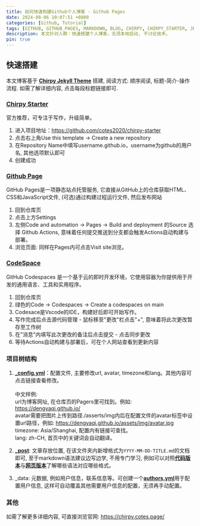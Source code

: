 ```yaml
---
title: 如何快速构建Github个人博客 - Github Pages
date: 2024-08-06 10:07:51 +0800
categories: [Github, Tutorial]
tags: [GITHUB, GITHUB_PAGES, MARKDOWN, BLOG, CHIRPY, CHIRPY_STARTER, JEKYLL]     # TAG names should always be lowercase
description: 本文针对人群：快速搭建个人博客，无须本地启动, 不讨论技术。
pin: true
---
```


## 快速搭建
本文博客基于 [**Chirpy Jekyll Theme**](https://chirpy.cotes.page/) 搭建, 阅读方式: 顺序阅读, 标题-简介-操作流程. 如需了解详细内容, 点击每段标题链接即可.

### [**Chirpy Starter**](https://chirpy.cotes.page/posts/getting-started/)
官方推荐，可专注于写作，升级简单。
1. 进入项目地址：https://github.com/cotes2020/chirpy-starter
2. 点击右上角Use this template -> Create a new repository
3. 在Repository Name中填写username.github.io，username为github的用户名, 其他选项默认即可
4. 创建成功

### [**Github Page**](https://docs.github.com/zh/pages/quickstart)
GitHub Pages是一项静态站点托管服务, 它直接从GitHub上的仓库获取HTML、CSS和JavaScript文件, (可选)通过构建过程运行文件, 然后发布网站
1. 回到仓库页
2. 点击上方Settings 
3. 左侧Code and automation -> Pages -> Build and deployment 的Source 选择 Github Actions, 意味着任何提交推送到分支都会触发Actions自动构建与部署。
4. 浏览页面: 同样在Pages内可点击Visit site浏览。

### [**CodeSpace**](https://docs.github.com/en/codespaces/getting-started/quickstart)
GitHub Codespaces 是一个基于云的即时开发环境，它使用容器为你提供用于开发的通用语言、工具和实用程序。
1. 回到仓库页
2. 绿色的Code -> Codespaces -> Create a codespaces on main
3. Codesace是Vscode的IDE，构建好后即可开始写作。
4. 写作完成后点击源代码管理 - 鼠标移至"更改"栏点击"+", 意味着将此次更改暂存至工作树
5. 在"消息"内填写此次更改的备注后点击提交 - 点击同步更改
6. 等待Actions自动构建与部署后，可在个人网站查看到更新内容

### 项目树结构
1. [**_config.yml**](http://jekyllcn.com/docs/configuration/)：配置文件, 主要修改url, avatar, timezone和lang。其他内容可点击链接查看修改。
</br></br>
中文样例: 
</br> url为博客网址, 在仓库页的Pagers里可找到。例如: https://dengyaqi.github.io/
</br>avatar需要把图片上传到路径./asserts/img内后在配置文件的avatar标签中设置url路径，例如: https://dengyaqi.github.io/assets/img/avatar.jpg
</br>timezone: Asia/Shanghai, 配置内有链接可查找。
</br> lang: zh-CH, 首页中的关键词会自动翻译。

2. [**_post**](https://chirpy.cotes.page/posts/write-a-new-post/): 文章存放位置, 在该文件夹内新增格式为`YYYY-MM-DD-TITLE.md`的文档即可, 至于markdown语法建议边写边学, 不用专门学习, 例如可以对照[**代码版本**](https://github.com/cotes2020/jekyll-theme-chirpy/blob/master/_posts/2019-08-08-text-and-typography.md?plain=1)与[**网页版本**](https://chirpy.cotes.page/posts/text-and-typography/#paragraph)了解哪些语法对应哪些格式。

3. _data: 元数据, 例如用户信息，联系信息等。可创建一个[**authors.yml**](https://chirpy.cotes.page/posts/write-a-new-post/#author-information)用于配置用户信息, 这样可自动覆盖其他需要用户信息的配置，无须再手动配置。

### 其他
如需了解更多详细内容, 可直接浏览官网: https://chirpy.cotes.page/
